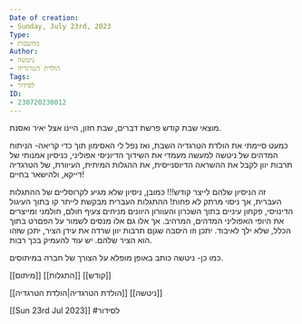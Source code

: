 ```yaml
---
Date of creation:
- Sunday, July 23rd, 2023
Type:
- מחשבות
Author:
- ניטשה
- הולדת הטרגדיה
Tags:
- לסידור
ID:
- 230720230012
---
```


מוצאי שבת קודש פרשת דברים, שבת חזון, היינו אצל יאיר ואסנת.

כמעט סיימתי את הולדת הטרגדיה השבת, ואז נפל לי האסימון תוך כדי קריאה-
הניתוח המדהים של ניטשה למעשה מעמדי את השידוך הדיוניסי אפוליני, כניסיון אמנותי של תרבות יוון לקבל את ההשראה הדיוסנייסית, את ההגלות המיתית, העיוורת, של הטרגדיה דייקא, ולהישאר בחיים!

זה הניסיון שלהם לייצר קודש!!!
כמובן, ניסיון שלא מגיע לקרוסליים של ההתגלות העברית, אך ניסוי מרתק לא פחות!
ההתגלות העברית מבקשת לייתר קו בתוך העיגול הדינויסי, פקחון עיניים בתוך השכרון והעוורון
 היוונים מניחים צעיף חולם, חולמני ומייצרים את היופי האפוליני המדהים, המרהיב.
 אך אלו גם אלו מנסים לשמור על הפםרט בתוך הכלל, שלא ילך לאיבוד.
 יתכן וזו היסבה שגןם תרבות יוון שרדה את עידן הציר,
 יתכן שזהו הוא הציר שלהם.
 יש עוד להעמיק בכך רבות.


כמו כן- ניטשה כותב באופן מופלא על הצורך של חברה במיתוסים.

[[מיתוס]]
[[התגלות]]
[[קודש]]

[[הולדת הטרגדיה|הולדת הטרגדיה]]
[[ניטשה]]

[[Sun 23rd Jul 2023]]
#לסידור 